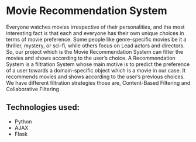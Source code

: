 # Movie Recommendation System

Everyone watches movies irrespective of their personalities, and the most interesting fact is that 
each and everyone has their own unique choices in terms of movie preference.
Some people like genre-specific movies be it a thriller, mystery, or sci-fi, while others focus on 
Lead actors and directors.
So, our project which is the Movie Recommendation System can filter the movies and shows 
according to the user’s choice.
A Recommendation System is a filtration System whose main motive is to predict the preference 
of a user towards a domain-specific object which is a movie in our case. It recommends movies 
and shows according to the user’s previous choices.
We have different filtration strategies those are, Content-Based Filtering and Collaborative 
Filtering

## Technologies used:
<ul>
  <li>Python</li>
  <li>AJAX</li>
  <li>Flask</li>
</ul>
